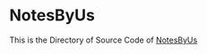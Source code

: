 # NotesByUs
This is the Directory of Source Code of [NotesByUs](https://notesbyus.tk "Homepage of NotesByUs")
